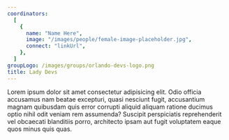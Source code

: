 ```yaml
---
coordinators:
  [
    {
      name: "Name Here",
      image: "/images/people/female-image-placeholder.jpg",
      connect: "linkUrl",
    },
  ]
groupLogo: /images/groups/orlando-devs-logo.png
title: Lady Devs
---
```


Lorem ipsum dolor sit amet consectetur adipisicing elit. Odio officia accusamus nam beatae excepturi, quasi nesciunt fugit, accusantium magnam quibusdam quis error corrupti aliquid aliquam ratione ducimus optio nihil odit veniam rem assumenda? Suscipit perspiciatis reprehenderit vel obcaecati blanditiis porro, architecto ipsam aut fugit voluptatem eaque quos minus quis quas.
